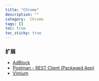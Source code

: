 ```yaml
---
title: "Chrome"
description: ""
category:  Chrome
tags: []
toc: true
toc_sticky: true
---
```



### 扩展
* [AdBlock](https://chrome.google.com/webstore/detail/adblock/gighmmpiobklfepjocnamgkkbiglidom)
* [Postman - REST Client (Packaged App)](https://chrome.google.com/webstore/detail/postman-rest-client-packa/fhbjgbiflinjbdggehcddcbncdddomop)
* [Vimium](https://chrome.google.com/webstore/detail/vimium/dbepggeogbaibhgnhhndojpepiihcmeb)
